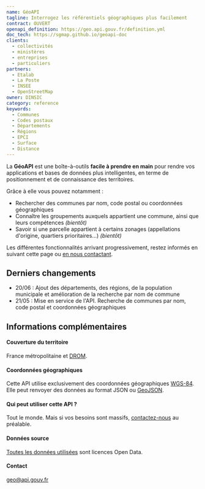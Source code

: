 ```yaml
---
name: GéoAPI
tagline: Interrogez les référentiels géographiques plus facilement
contract: OUVERT
openapi_definition: https://geo.api.gouv.fr/definition.yml
doc_tech: https://sgmap.github.io/geoapi-doc
clients:
  - collectivités
  - ministères
  - entreprises
  - particuliers
partners:
  - Etalab
  - La Poste
  - INSEE
  - OpenStreetMap
owner: DINSIC
category: reference
keywords:
  - Communes
  - Codes postaux
  - Départements
  - Régions
  - EPCI
  - Surface
  - Distance
---
```


La __GéoAPI__ est une boîte-à-outils __facile à prendre en main__ pour rendre vos applications et bases de données plus intelligentes, en terme de positionnement et de connaissance des territoires.

Grâce à elle vous pouvez notamment :

* Rechercher des communes par nom, code postal ou coordonnées géographiques
* Connaître les groupements auxquels appartient une commune, ainsi que leurs compétences _(bientôt)_
* Savoir si une parcelle appartient à certains zonages (appellations d'origine, quartiers prioritaires…) _(bientôt)_

Les différentes fonctionnalités arrivant progressivement, restez informés en suivant cette page ou [en nous contactant](mailto:geo@api.gouv.fr).


## Derniers changements
* 20/06 : Ajout des départements, des régions, de la population municipale et amélioration de la recherche par nom de commune
* 21/05 : Mise en service de l'API. Recherche de communes par nom, code postal et coordonnées géographiques

## Informations complémentaires

#### Couverture du territoire

France métropolitaine et [DROM](https://fr.wikipedia.org/wiki/D%C3%A9partement_et_r%C3%A9gion_d%27outre-mer).

#### Coordonnées géographiques

Cette API utilise exclusivement des coordonnées géographiques [WGS-84](https://fr.wikipedia.org/wiki/WGS_84).
Elle peut renvoyer des données au format JSON ou  [GeoJSON](http://geojson.org).

#### Qui peut utiliser cette API ?

Tout le monde. Mais si vos besoins sont massifs, [contactez-nous](mailto:geo@api.gouv.fr) au préalable.

#### Données source

[Toutes les données utilisées](https://github.com/sgmap/api-communes#données-sources) sont licences Open Data.

#### Contact

geo@api.gouv.fr
